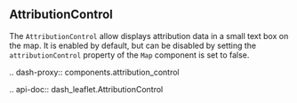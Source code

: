 ## AttributionControl

The `AttributionControl` allow displays attribution data in a small text box on the map. It is enabled by default, but can be disabled by setting the `attributionControl` property of the `Map` component is set to false.

.. dash-proxy:: components.attribution_control

.. api-doc:: dash_leaflet.AttributionControl